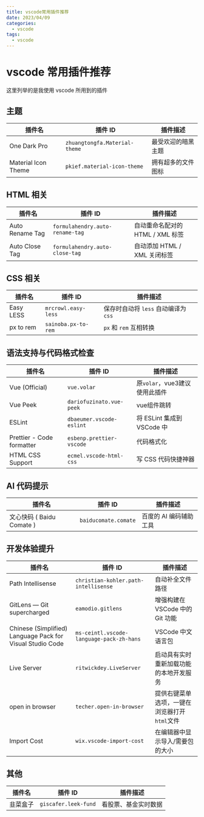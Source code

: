 ```yaml
---
title: vscode常用插件推荐
date: 2023/04/09
categories:
  - vscode
tags:
  - vscode
---
```


# vscode 常用插件推荐

这里列举的是我使用 vscode 所用到的插件

## 主题

| 插件名              | 插件 ID                       | 插件描述           |
| ------------------- | ----------------------------- | ------------------ |
| One Dark Pro        | `zhuangtongfa.Material-theme` | 最受欢迎的暗黑主题 |
| Material Icon Theme | `pkief.material-icon-theme`   | 拥有超多的文件图标 |

## HTML 相关

| 插件名          | 插件 ID                         | 插件描述                         |
| --------------- | ------------------------------- | -------------------------------- |
| Auto Rename Tag | `formulahendry.auto-rename-tag` | 自动重命名配对的 HTML / XML 标签 |
| Auto Close Tag  | `formulahendry.auto-close-tag`  | 自动添加 HTML / XML 关闭标签     |

## CSS 相关

| 插件名    | 插件 ID             | 插件描述                             |
| --------- | ------------------- | ------------------------------------ |
| Easy LESS | `mrcrowl.easy-less` | 保存时自动将 `less` 自动编译为 `css` |
| px to rem | `sainoba.px-to-rem` | `px` 和 `rem` 互相转换               |

## 语法支持与代码格式检查
| 插件名                    | 插件 ID              | 插件描述               |
| ------------------------- | -------------------- | ---------------------- |
|Vue (Official)|`vue.volar`|原`volar`，vue3建议使用此插件|
| Vue Peek | `dariofuzinato.vue-peek` | vue组件跳转 |
|ESLint|`dbaeumer.vscode-eslint`|	将 ESLint 集成到 VSCode 中|
|Prettier - Code formatter	|`esbenp.prettier-vscode`|代码格式化|
|HTML CSS Support|`ecmel.vscode-html-css`|写 CSS 代码快捷神器|

## AI 代码提示

| 插件名                    | 插件 ID              | 插件描述               |
| ------------------------- | -------------------- | ---------------------- |
| 文心快码 ( Baidu Comate ) | `baiducomate.comate` | 百度的 AI 编码辅助工具 |

## 开发体验提升

| 插件名                                                    | 插件 ID                                  | 插件描述                                     |
| --------------------------------------------------------- | ---------------------------------------- | -------------------------------------------- |
| Path Intellisense                                         | `christian-kohler.path-intellisense`     | 自动补全文件路径                             |
| GitLens — Git supercharged                                | `eamodio.gitlens`                        | 增强构建在 VSCode 中的 Git 功能              |
| Chinese (Simplified) Language Pack for Visual Studio Code | `ms-ceintl.vscode-language-pack-zh-hans` | VSCode 中文语言包                            |
| Live Server                                               | `ritwickdey.LiveServer`                  | 启动具有实时重新加载功能的本地开发服务       |
| open in browser                                           | `techer.open-in-browser`                 | 提供右键菜单选项，一键在浏览器打开`html`文件 |
|Import Cost|`wix.vscode-import-cost`|在编辑器中显示导入/需要包的大小|

## 其他

| 插件名   | 插件 ID              | 插件描述             |
| -------- | -------------------- | -------------------- |
| 韭菜盒子 | `giscafer.leek-fund` | 看股票、基金实时数据 |

